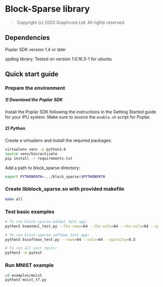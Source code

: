 # Block-Sparse library

> Copyright (c) 2020 Graphcore Ltd. All rights reserved.

## Dependencies

Poplar SDK version 1.4 or later

spdlog library. Tested on version 1:0.16.3-1 for ubuntu

## Quick start guide

### Prepare the environment

##### 1) Download the Poplar SDK

  Install the Poplar SDK following the instructions in the Getting Started guide for your IPU system. Make sure to source the `enable.sh` script for Poplar.

##### 2) Python

Create a virtualenv and install the required packages:

```bash
virtualenv venv -p python3.6
source venv/bin/activate
pip install -r requirements.txt
```

Add a path to block_sparse directory:
```bash
export PYTHONPATH=.../block_sparse:$PYTHONPATH
```

### Create libblock_sparse.so with provided makefile
```bash
make all
```

### Test basic examples
```bash
# To run block-sparse matmul test app:
python3 bsmatmul_test.py --lhs-rows=64 --lhs-cols=64 --rhs-cols=64 --sparsity=0.5

# To run block-sparse softmax test app:
python3 bssoftmax_test.py --rows=64 --cols=64 --sparsity=0.5

# To run all unit tests:
python3 -m pytest
```

### Run MNIST example
```bash
cd examples/mnist
python3 mnist_tf.py
```
